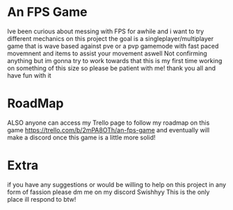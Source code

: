 # An FPS Game
Ive been curious about messing with FPS for awhile and i want to try different mechanics on this project
the goal is a singleplayer/multiplayer game that is wave based against pve or a pvp gamemode with fast paced movemnent
and items to assist your movement aswell
Not confirming anything but im gonna try to work towards that this is my first time working on something of this size so please be patient with me! thank you all and have fun with it

# RoadMap
ALSO anyone can access my Trello page to follow my roadmap on this game
https://trello.com/b/2mPA8OTh/an-fps-game
and eventually will make a discord once this game is a little more solid!

# Extra
if you have any suggestions or would be willing to help on this project in any form of fassion please dm me on my discord
Swishhyy 
This is the only place ill respond to btw!

